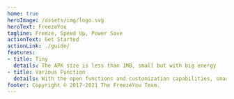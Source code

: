 ```yaml
---
home: true
heroImage: /assets/img/logo.svg
heroText: FreezeYou
tagline: Freeze, Speed Up, Power Save
actionText: Get Started
actionLink: ./guide/
features:
- title: Tiny
  details: The APK size is less than 1MB, small but with big energy
- title: Various Function
  details: With the open functions and customization capabilities, smart life can be more convenient
footer: Copyright © 2017-2021 The FreezeYou Team.
---
```


